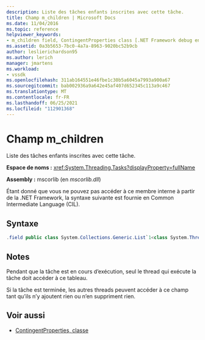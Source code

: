 ```yaml
---
description: Liste des tâches enfants inscrites avec cette tâche.
title: Champ m_children | Microsoft Docs
ms.date: 11/04/2016
ms.topic: reference
helpviewer_keywords:
- m_children field, ContingentProperties class [.NET Framework debug engines]
ms.assetid: 0a3b5653-7bc0-4a7a-8963-9020bc52b9cb
author: leslierichardson95
ms.author: lerich
manager: jmartens
ms.workload:
- vssdk
ms.openlocfilehash: 311ab164551e46fbe1c30b5a6045a7993a900a67
ms.sourcegitcommit: bab002936a9a642e45af407d652345c113a9c467
ms.translationtype: MT
ms.contentlocale: fr-FR
ms.lasthandoff: 06/25/2021
ms.locfileid: "112901368"
---
```

# <a name="m_children-field"></a>Champ m_children
Liste des tâches enfants inscrites avec cette tâche.

 **Espace de noms :** <xref:System.Threading.Tasks?displayProperty=fullName>

 **Assembly :** mscorlib (en *mscorlib.dll*)

 Étant donné que vous ne pouvez pas accéder à ce membre interne à partir de la .NET Framework, la syntaxe suivante est fournie en Common Intermediate Language (CIL).

## <a name="syntax"></a>Syntaxe

```csharp
.field public class System.Collections.Generic.List`1<class System.Threading.Tasks.Task> m_children
```

## <a name="remarks"></a>Notes
 Pendant que la tâche est en cours d’exécution, seul le thread qui exécute la tâche doit accéder à ce tableau.

 Si la tâche est terminée, les autres threads peuvent accéder à ce champ tant qu’ils n’y ajoutent rien ou n’en suppriment rien.

## <a name="see-also"></a>Voir aussi
- [ContingentProperties, classe](../../extensibility/debugger/contingentproperties-class-internal-members.md)
